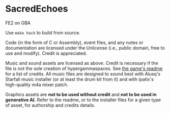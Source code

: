# SacredEchoes
FE2 on GBA

Use `make hack` to build from source.

Code (in the form of C or Assembly), event files, and any notes or documentation are licensed under the Unlicense (i.e., public domain, free to use and modify). Credit is appreciated.

Music and sound assets are licensed as above. Credit is necessary if the file is not the sole creation of hypergammaspaces. See [the game's readme](https://github.com/HyperGammaSpaces/SacredEchoes/blob/master/SacredEchoes_Readme.md) for a list of credits. All music files are designed to sound best with Alusq's Starfall music installer (or at least the drum kit from it) and with ipatix's high-quality m4a mixer patch.

Graphics assets are **not to be used without credit** and **not to be used in generative AI.** Refer to the readme, or to the installer files for a given type of asset, for authorship and credits details.
